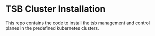 # TSB Cluster Installation

This repo contains the code to install the tsb management and control planes in the predefined kubernetes clusters.
